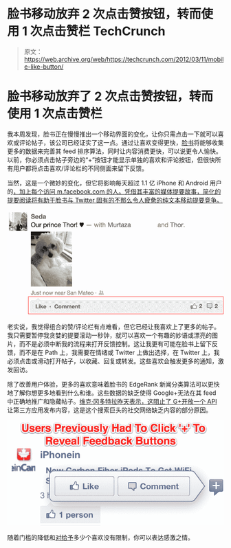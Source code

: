 # 脸书移动放弃 2 次点击赞按钮，转而使用 1 次点击赞栏 TechCrunch

> 原文：<https://web.archive.org/web/https://techcrunch.com/2012/03/11/mobile-like-button/>

# 脸书移动放弃了 2 次点击赞按钮，转而使用 1 次点击赞栏

我本周发现，脸书正在慢慢推出一个移动界面的变化，让你只需点击一下就可以喜欢或评论帖子，该公司已经证实了这一点。通过让喜欢变得更快，[脸书](https://web.archive.org/web/20221208221217/http://www.facebook.com/)将能够收集更多的数据来完善其 feed 排序算法，同时让内容消费更快，可以说更令人愉快。以前，你必须点击帖子旁边的“+”按钮才能显示单独的喜欢和评论按钮，但很快所有用户都将点击喜欢/评论栏的不同侧面来留下反馈。

当然，这是一个微妙的变化，但它将影响每天超过 1.1 亿 iPhone 和 Android 用户的[，加上每个访问 m.facebook.com 的人。凭借其丰富的媒体提要故事，简化的提要阅读将有助于脸书与 Twitter 固有的不那么令人疲惫的纯文本移动提要竞争。](https://web.archive.org/web/20221208221217/https://beta.techcrunch.com/2011/12/17/facebook-android-iphone/)

[![](img/828f5c5e58796e9d172a3b321446e589.png "New Like Bar Once Clicked Done")](https://web.archive.org/web/20221208221217/https://beta.techcrunch.com/wp-content/uploads/2012/03/new-like-bar-once-clicked-done.png)

老实说，我觉得组合的赞/评论栏有点难看，但它已经让我喜欢上了更多的帖子。我只需要暂停我贪婪的提要滚动一秒钟，就可以喜欢一个有趣的妙语或漂亮的图片，而不是必须中断我的流程来打开反馈控制。这让我更有可能在脸书上留下反馈，而不是在 Path 上，我需要在情绪或 Twitter 上做出选择，在 Twitter 上，我必须点击或滑动打开帖子，以收藏、回复或转发。这些喜欢会触发更多的通知，激发回访。

除了改善用户体验，更多的喜欢意味着脸书的 EdgeRank 新闻分类算法可以更快地了解你想更多地看到什么和谁。这些数据的缺乏使得 Google+无法在其 feed 中正确地推广和隐藏帖子。[维克·冈多特拉昨天表示，这阻止了 G+开放一个 API](https://web.archive.org/web/20221208221217/https://beta.techcrunch.com/2012/03/09/vic-gundotra-sxsw/) 让第三方应用发布内容，这是这个搜索巨头的社交网络缺乏内容的部分原因。

![](img/60ff5b4cdc718fe020e8899b40d71e7c.png "Old Facebook Feedback Buttons")

随着门槛的降低和[对给予](https://web.archive.org/web/20221208221217/https://beta.techcrunch.com/2011/12/25/love-scales/)多少个喜欢没有限制，你可以表达感激之情。